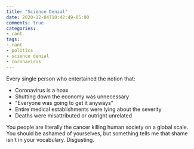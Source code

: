```yaml
---
title: "Science Denial"
date: 2020-12-04T10:42:49-05:00
comments: true
categories:
- rant
tags:
- rant
- politics
- science denial
- coronavirus
---
```


Every single person who entertained the notion that:

- Coronavirus is a hoax
- Shutting down the economy was unnecessary
- "Everyone was going to get it anyways"
- Entire medical establishments were lying about the severity
- Deaths were misattributed or outright unrelated

You people are literally the cancer killing human society on a global scale. You should be ashamed of yourselves, but something tells me that shame isn't in your vocabulary. Disgusting.
